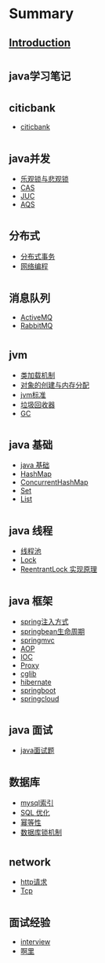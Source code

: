 # Summary

## [Introduction](README.md)
#
## java学习笔记

#   
   ## citicbank   
   + [citicbank](citicbank/张科老师学习知识点.md)
   
#   
   ## java并发     
  + [乐观锁与悲观锁](并发/乐观锁与悲观锁.md)
  + [CAS](并发/CAS.md)
  + [JUC](并发/JUC.md)
  + [AQS](并发/AQS原理.md)

#    
   ## 分布式     
  + [分布式事务](分布式/分布式事务.md)
  + [网络编程](分布式/网络编程.md)

#
   ## 消息队列
   + [ActiveMQ](消息队列/ActiveMQ.md)   
   + [RabbitMQ](消息队列/RabbitMQ.md)

#
   ## jvm
   + [类加载机制](java/jvm/类加载机制.md)
   + [对象的创建与内存分配](java/jvm/对象的创建与内存分配.md)
   + [jvm标准](java/jvm/jvm标准.md)
   + [垃圾回收器](java/jvm/垃圾收集器.md)
   + [GC](java/jvm/GC.md)

#
   ## java 基础
   + [java 基础](java/java基础/java基础.md)
   + [HashMap](java/java基础/HashMap.md)
   + [ConcurrentHashMap](java/java基础/ConcurrentHashMap.md)
   + [Set](java/java基础/Set.md)
   + [List](java/java基础/List.md)

#
   ## java 线程
   + [线程池](java/java线程/java多线程.md)
   + [Lock](java/java线程/lock.md)
   + [ReentrantLock 实现原理](java/java线程/ReentrantLock.md)

#
   ## java 框架
   + [spring注入方式](java/java框架/spring/spring注入方式.md)
   + [springbean生命周期](java/java框架/spring/SpringBean生命周期.md)
   + [springmvc](java/java框架/spring/SpringMVC.md)
   + [AOP](java/java框架/spring/AOP.md)
   + [IOC](java/java框架/spring/Ioc.md)
   + [Proxy](java/java框架/spring/proxy.md)
   + [cglib](java/java框架/spring/cglib.md)
   + [hibernate](java/java框架/hibernate.md)
   + [springboot](java/java框架/springboot.md)
   + [springcloud](java/java框架/springcloud.md)

#   
   ## java 面试
   - [java面试题](java/java面试题.md)

#
   ## 数据库
   - [mysql索引](数据库/MySQL/mysql索引.md)
   - [SQL 优化](数据库/MySQL/SQL优化.md)
   - [幂等性](数据库/幂等性.md)
   - [数据库锁机制](数据库/数据库锁机制.md)
   
# 
   ## network
   - [http请求](network/http.md)
   - [Tcp](network/TCP三次协议.md)

# 
   ## 面试经验
   - [interview](面试经验/interview.md)
   - [啊里](面试经验/阿里大佬面试题.md)

       
